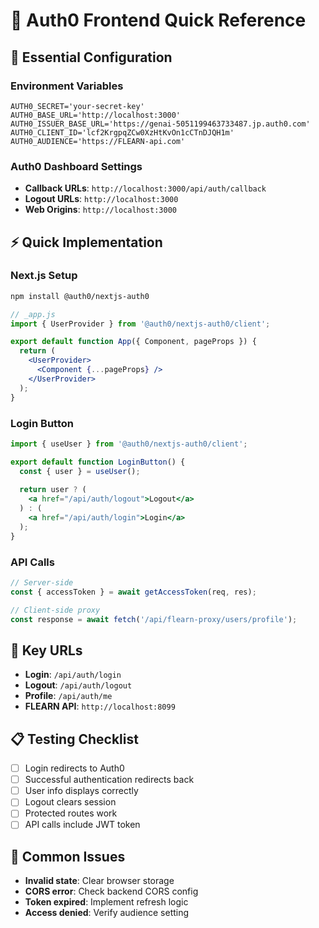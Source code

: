 # 🔐 Auth0 Frontend Quick Reference

## 🚀 Essential Configuration

### Environment Variables
```env
AUTH0_SECRET='your-secret-key'
AUTH0_BASE_URL='http://localhost:3000'
AUTH0_ISSUER_BASE_URL='https://genai-5051199463733487.jp.auth0.com'
AUTH0_CLIENT_ID='lcf2KrgpqZCw0XzHtKvOn1cCTnDJQH1m'
AUTH0_AUDIENCE='https://FLEARN-api.com'
```

### Auth0 Dashboard Settings
- **Callback URLs**: `http://localhost:3000/api/auth/callback`
- **Logout URLs**: `http://localhost:3000`
- **Web Origins**: `http://localhost:3000`

## ⚡ Quick Implementation

### Next.js Setup
```bash
npm install @auth0/nextjs-auth0
```

```jsx
// _app.js
import { UserProvider } from '@auth0/nextjs-auth0/client';

export default function App({ Component, pageProps }) {
  return (
    <UserProvider>
      <Component {...pageProps} />
    </UserProvider>
  );
}
```

### Login Button
```jsx
import { useUser } from '@auth0/nextjs-auth0/client';

export default function LoginButton() {
  const { user } = useUser();
  
  return user ? (
    <a href="/api/auth/logout">Logout</a>
  ) : (
    <a href="/api/auth/login">Login</a>
  );
}
```

### API Calls
```javascript
// Server-side
const { accessToken } = await getAccessToken(req, res);

// Client-side proxy
const response = await fetch('/api/flearn-proxy/users/profile');
```

## 🔗 Key URLs
- **Login**: `/api/auth/login`
- **Logout**: `/api/auth/logout`  
- **Profile**: `/api/auth/me`
- **FLEARN API**: `http://localhost:8099`

## 📋 Testing Checklist
- [ ] Login redirects to Auth0
- [ ] Successful authentication redirects back
- [ ] User info displays correctly
- [ ] Logout clears session
- [ ] Protected routes work
- [ ] API calls include JWT token

## 🐛 Common Issues
- **Invalid state**: Clear browser storage
- **CORS error**: Check backend CORS config
- **Token expired**: Implement refresh logic
- **Access denied**: Verify audience setting
